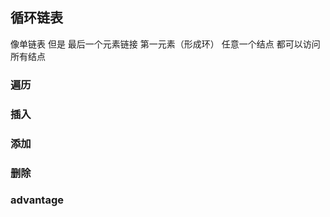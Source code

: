 ##  循环链表
像单链表 但是 最后一个元素链接 第一元素（形成环）
任意一个结点 都可以访问 所有结点

###   遍历



###   插入



###   添加



###   删除


###   advantage

